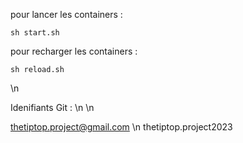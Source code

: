pour lancer les containers : 
```
sh start.sh
```

pour recharger les containers : 
```
sh reload.sh
```
\n

Idenifiants Git : \n \n

thetiptop.project@gmail.com \n
thetiptop.project2023